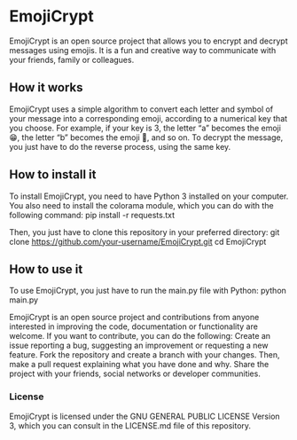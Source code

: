 # EmojiCrypt
EmojiCrypt is an open source project that allows you to encrypt and decrypt messages using emojis. It is a fun and creative way to communicate with your friends, family or colleagues.
## How it works
EmojiCrypt uses a simple algorithm to convert each letter and symbol of your message into a corresponding emoji, according to a numerical key that you choose. For example, if your key is 3, the letter “a” becomes the emoji 😁, the letter “b” becomes the emoji 🤣, and so on. To decrypt the message, you just have to do the reverse process, using the same key.
## How to install it
To install EmojiCrypt, you need to have Python 3 installed on your computer. You also need to install the colorama module, which you can do with the following command:
 pip install -r requests.txt

Then, you just have to clone this repository in your preferred directory:
 git clone https://github.com/your-username/EmojiCrypt.git
cd EmojiCrypt

## How to use it
To use EmojiCrypt, you just have to run the main.py file with Python:
 python main.py


EmojiCrypt is an open source project and contributions from anyone interested in improving the code, documentation or functionality are welcome. If you want to contribute, you can do the following:
Create an issue reporting a bug, suggesting an improvement or requesting a new feature.
Fork the repository and create a branch with your changes. Then, make a pull request explaining what you have done and why.
Share the project with your friends, social networks or developer communities.

### License
EmojiCrypt is licensed under the GNU GENERAL PUBLIC LICENSE Version 3, which you can consult in the LICENSE.md file of this repository.
